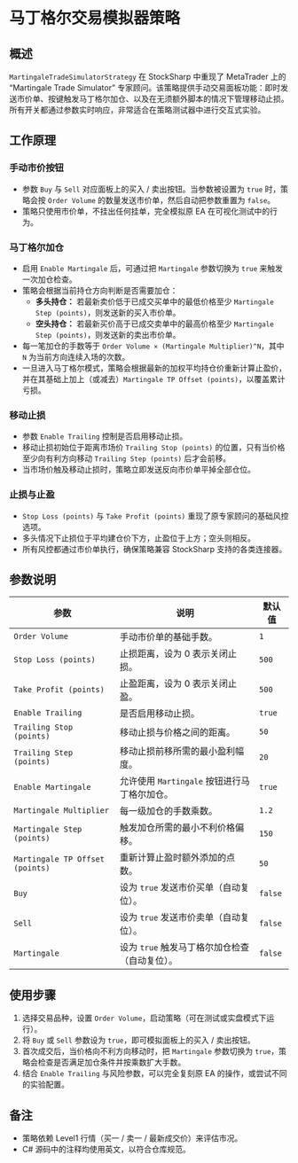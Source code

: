 # 马丁格尔交易模拟器策略

## 概述

`MartingaleTradeSimulatorStrategy` 在 StockSharp 中重现了 MetaTrader 上的 “Martingale Trade Simulator” 专家顾问。该策略提供手动交易面板功能：即时发送市价单、按键触发马丁格尔加仓、以及在无须额外脚本的情况下管理移动止损。所有开关都通过参数实时响应，非常适合在策略测试器中进行交互式实验。

## 工作原理

### 手动市价按钮
- 参数 `Buy` 与 `Sell` 对应面板上的买入 / 卖出按钮。当参数被设置为 `true` 时，策略会按 `Order Volume` 的数量发送市价单，然后自动把参数重置为 `false`。
- 策略只使用市价单，不挂出任何挂单，完全模拟原 EA 在可视化测试中的行为。

### 马丁格尔加仓
- 启用 `Enable Martingale` 后，可通过把 `Martingale` 参数切换为 `true` 来触发一次加仓检查。
- 策略会根据当前持仓方向判断是否需要加仓：
  - **多头持仓：** 若最新卖价低于已成交买单中的最低价格至少 `Martingale Step (points)`，则发送新的买入市价单。
  - **空头持仓：** 若最新买价高于已成交卖单中的最高价格至少 `Martingale Step (points)`，则发送新的卖出市价单。
- 每一笔加仓的手数等于 `Order Volume × (Martingale Multiplier)^N`，其中 `N` 为当前方向连续入场的次数。
- 一旦进入马丁格尔模式，策略会根据最新的加权平均持仓价重新计算止盈价，并在其基础上加上（或减去）`Martingale TP Offset (points)`，以覆盖累计亏损。

### 移动止损
- 参数 `Enable Trailing` 控制是否启用移动止损。
- 移动止损初始位于距离市场价 `Trailing Stop (points)` 的位置，只有当价格至少向有利方向移动 `Trailing Step (points)` 后才会前移。
- 当市场价触及移动止损时，策略立即发送反向市价单平掉全部仓位。

### 止损与止盈
- `Stop Loss (points)` 与 `Take Profit (points)` 重现了原专家顾问的基础风控选项。
- 多头情况下止损位于平均建仓价下方，止盈位于上方；空头则相反。
- 所有风控都通过市价单执行，确保策略兼容 StockSharp 支持的各类连接器。

## 参数说明

| 参数 | 说明 | 默认值 |
|------|------|--------|
| `Order Volume` | 手动市价单的基础手数。 | `1` |
| `Stop Loss (points)` | 止损距离，设为 0 表示关闭止损。 | `500` |
| `Take Profit (points)` | 止盈距离，设为 0 表示关闭止盈。 | `500` |
| `Enable Trailing` | 是否启用移动止损。 | `true` |
| `Trailing Stop (points)` | 移动止损与价格之间的距离。 | `50` |
| `Trailing Step (points)` | 移动止损前移所需的最小盈利幅度。 | `20` |
| `Enable Martingale` | 允许使用 `Martingale` 按钮进行马丁格尔加仓。 | `true` |
| `Martingale Multiplier` | 每一级加仓的手数乘数。 | `1.2` |
| `Martingale Step (points)` | 触发加仓所需的最小不利价格偏移。 | `150` |
| `Martingale TP Offset (points)` | 重新计算止盈时额外添加的点数。 | `50` |
| `Buy` | 设为 `true` 发送市价买单（自动复位）。 | `false` |
| `Sell` | 设为 `true` 发送市价卖单（自动复位）。 | `false` |
| `Martingale` | 设为 `true` 触发马丁格尔加仓检查（自动复位）。 | `false` |

## 使用步骤

1. 选择交易品种，设置 `Order Volume`，启动策略（可在测试或实盘模式下运行）。
2. 将 `Buy` 或 `Sell` 参数设为 `true`，即可模拟面板上的买入 / 卖出按钮。
3. 首次成交后，当价格向不利方向移动时，把 `Martingale` 参数切换为 `true`，策略会检查是否满足加仓条件并按乘数扩大手数。
4. 结合 `Enable Trailing` 与风险参数，可以完全复刻原 EA 的操作，或尝试不同的实验配置。

## 备注

- 策略依赖 Level1 行情（买一 / 卖一 / 最新成交价）来评估市况。
- C# 源码中的注释均使用英文，以符合仓库规范。
